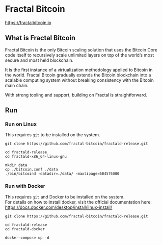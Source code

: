 # Fractal Bitcoin

https://fractalbitcoin.io

## What is Fractal Bitcoin

Fractal Bitcoin is the only Bitcoin scaling solution that uses the Bitcoin Core code itself to recursively scale unlimited layers on top of the world’s most secure and most held blockchain.

It is the first instance of a virtualization methodology applied to Bitcoin in the world. Fractal Bitcoin gradually extends the Bitcoin blockchain into a scalable computing system without breaking consistency with the Bitcoin main chain.

With strong tooling and support, building on Fractal is straightforward.

## Run

### Run on Linux

This requires `git` to be installed on the system.

```
git clone https://github.com/fractal-bitcoin/fractald-release.git

cd fractald-release
cd fractald-x86_64-linux-gnu

mkdir data
cp ./bitcoin.conf ./data
./bin/bitcoind -datadir=./data/ -maxtipage=504576000

```

### Run with Docker

This requires `git` and Docker to be installed on the system.\
For details on how to install docker, visit the official documentation here: https://docs.docker.com/desktop/install/linux-install/

```
git clone https://github.com/fractal-bitcoin/fractald-release.git

cd fractald-release
cd fractald-docker

docker-compose up -d
```
